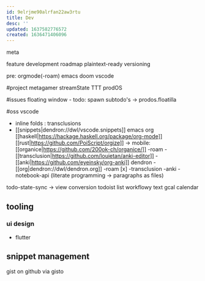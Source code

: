 ```yaml
---
id: 9elrjme90alrfan22aw3rtu
title: Dev
desc: ''
updated: 1637582776572
created: 1636471406096
---
```


meta

feature development roadmap
  plaintext-ready versioning

pre: orgmode(-roam)
  emacs
    doom
  vscode

#project
metagamer
streamState
TTT
prodOS

#issues
floating window - todo: spawn subtodo's
-> prodos.floatilla

#oss
vscode
  - inline folds : transclusions
  - [[snippets|dendron://dwl/vscode.snippets]]
emacs
org
  [[haskell|https://hackage.haskell.org/package/org-mode]]
  [[rust|https://github.com/PoiScript/orgize]]
  -> mobile: [[organice|https://github.com/200ok-ch/organice/]]
  -roam
  -[[transclusion|https://github.com/louietan/anki-editor]]
  -[[anki|https://github.com/eyeinsky/org-anki]]
dendron
  -[[org|dendron://dwl/dendron.org]]
  -roam [x]
  -transclusion
  -anki
  -notebook-api (literate programming -> paragraphs as files)

todo-state-sync -> view conversion
todoist   list
workflowy text
gcal      calendar

## tooling
### ui design
- flutter

## snippet management
gist on github via gisto
